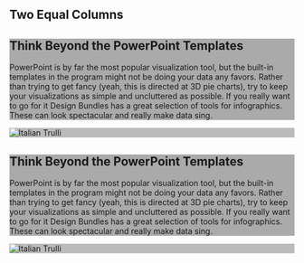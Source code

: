 

<h2>Two Equal Columns</h2>

<div class="row-split">
  <div class="column-split" style="background-color:#aaa;">
    <h2>Think Beyond the PowerPoint Templates</h2>
    <p>
PowerPoint is by far the most popular visualization tool, but the built-in templates in the program might not be doing your data any favors. Rather than trying to get fancy (yeah, this is directed at 3D pie charts), try to keep your visualizations as simple and uncluttered as possible. If you really want to go for it Design Bundles has a great selection of tools for infographics. These can look spectacular and really make data sing.
    </p>
  </div>
  <div class="column-split" style="background-color:#bbb;"> 
    <img src="C:\Users\murali_rander\Downloads\Oldfaithful3.png" alt="Italian Trulli">
  </div>
  
   <div class="column-split" style="background-color:#aaa;">
    <h2>Think Beyond the PowerPoint Templates</h2>
    <p>
      PowerPoint is by far the most popular visualization tool, but the built-in templates in the program might not be doing your data any favors. Rather than trying to get fancy (yeah, this is directed at 3D pie charts), try to keep your visualizations as simple and uncluttered as possible. If you really want to go for it Design Bundles has a great selection of tools for infographics. These can look spectacular and really make data sing.
  </p>
  </div>
  <div class="column-split" style="background-color:#bbb;">
   <img src="C:\Users\murali_rander\Downloads\Oldfaithful3.png" alt="Italian Trulli">
  </div>
</div>

</body>
</html>


